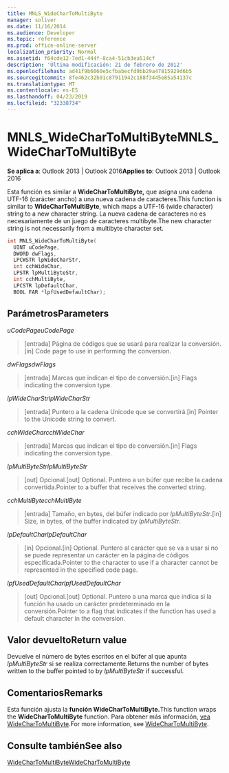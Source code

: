 ```yaml
---
title: MNLS_WideCharToMultiByte
manager: soliver
ms.date: 11/16/2014
ms.audience: Developer
ms.topic: reference
ms.prod: office-online-server
localization_priority: Normal
ms.assetid: f64cde12-7ed1-444f-8ca4-51cb3ea514cf
description: 'Última modificación: 21 de febrero de 2012'
ms.openlocfilehash: ad41f9b6060e5cfbabecfd9bb29a47815929d6b5
ms.sourcegitcommit: 8fe462c32b91c87911942c188f3445e85a54137c
ms.translationtype: MT
ms.contentlocale: es-ES
ms.lasthandoff: 04/23/2019
ms.locfileid: "32338734"
---
```

# <a name="mnls_widechartomultibyte"></a><span data-ttu-id="89278-103">MNLS_WideCharToMultiByte</span><span class="sxs-lookup"><span data-stu-id="89278-103">MNLS_WideCharToMultiByte</span></span>

  
  
<span data-ttu-id="89278-104">**Se aplica a**: Outlook 2013 | Outlook 2016</span><span class="sxs-lookup"><span data-stu-id="89278-104">**Applies to**: Outlook 2013 | Outlook 2016</span></span> 
  
<span data-ttu-id="89278-105">Esta función es similar a **WideCharToMultiByte,** que asigna una cadena UTF-16 (carácter ancho) a una nueva cadena de caracteres.</span><span class="sxs-lookup"><span data-stu-id="89278-105">This function is similar to **WideCharToMultiByte**, which maps a UTF-16 (wide character) string to a new character string.</span></span> <span data-ttu-id="89278-106">La nueva cadena de caracteres no es necesariamente de un juego de caracteres multibyte.</span><span class="sxs-lookup"><span data-stu-id="89278-106">The new character string is not necessarily from a multibyte character set.</span></span>
  
```cpp
int MNLS_WideCharToMultiByte(
  UINT uCodePage,
  DWORD dwFlags,
  LPCWSTR lpWideCharStr,
  int cchWideChar,
  LPSTR lpMultiByteStr,
  int cchMultiByte,
  LPCSTR lpDefaultChar,
  BOOL FAR *lpfUsedDefaultChar);
```

## <a name="parameters"></a><span data-ttu-id="89278-107">Parámetros</span><span class="sxs-lookup"><span data-stu-id="89278-107">Parameters</span></span>

 <span data-ttu-id="89278-108">_uCodePage_</span><span class="sxs-lookup"><span data-stu-id="89278-108">_uCodePage_</span></span>
  
> <span data-ttu-id="89278-109">[entrada] Página de códigos que se usará para realizar la conversión.</span><span class="sxs-lookup"><span data-stu-id="89278-109">[in] Code page to use in performing the conversion.</span></span>
    
 <span data-ttu-id="89278-110">_dwFlags_</span><span class="sxs-lookup"><span data-stu-id="89278-110">_dwFlags_</span></span>
  
> <span data-ttu-id="89278-111">[entrada] Marcas que indican el tipo de conversión.</span><span class="sxs-lookup"><span data-stu-id="89278-111">[in] Flags indicating the conversion type.</span></span>
    
 <span data-ttu-id="89278-112">_lpWideCharStr_</span><span class="sxs-lookup"><span data-stu-id="89278-112">_lpWideCharStr_</span></span>
  
> <span data-ttu-id="89278-113">[entrada] Puntero a la cadena Unicode que se convertirá.</span><span class="sxs-lookup"><span data-stu-id="89278-113">[in] Pointer to the Unicode string to convert.</span></span>
    
 <span data-ttu-id="89278-114">_cchWideChar_</span><span class="sxs-lookup"><span data-stu-id="89278-114">_cchWideChar_</span></span>
  
> <span data-ttu-id="89278-115">[entrada] Marcas que indican el tipo de conversión.</span><span class="sxs-lookup"><span data-stu-id="89278-115">[in] Flags indicating the conversion type.</span></span>
    
 <span data-ttu-id="89278-116">_lpMultiByteStr_</span><span class="sxs-lookup"><span data-stu-id="89278-116">_lpMultiByteStr_</span></span>
  
> <span data-ttu-id="89278-117">[out] Opcional.</span><span class="sxs-lookup"><span data-stu-id="89278-117">[out] Optional.</span></span> <span data-ttu-id="89278-118">Puntero a un búfer que recibe la cadena convertida.</span><span class="sxs-lookup"><span data-stu-id="89278-118">Pointer to a buffer that receives the converted string.</span></span>
    
 <span data-ttu-id="89278-119">_cchMultiByte_</span><span class="sxs-lookup"><span data-stu-id="89278-119">_cchMultiByte_</span></span>
  
> <span data-ttu-id="89278-120">[entrada] Tamaño, en bytes, del búfer indicado por  _lpMultiByteStr_.</span><span class="sxs-lookup"><span data-stu-id="89278-120">[in] Size, in bytes, of the buffer indicated by  _lpMultiByteStr_.</span></span>
    
 <span data-ttu-id="89278-121">_lpDefaultChar_</span><span class="sxs-lookup"><span data-stu-id="89278-121">_lpDefaultChar_</span></span>
  
> <span data-ttu-id="89278-122">[in] Opcional.</span><span class="sxs-lookup"><span data-stu-id="89278-122">[in] Optional.</span></span> <span data-ttu-id="89278-123">Puntero al carácter que se va a usar si no se puede representar un carácter en la página de códigos especificada.</span><span class="sxs-lookup"><span data-stu-id="89278-123">Pointer to the character to use if a character cannot be represented in the specified code page.</span></span>
    
 <span data-ttu-id="89278-124">_lpfUsedDefaultChar_</span><span class="sxs-lookup"><span data-stu-id="89278-124">_lpfUsedDefaultChar_</span></span>
  
> <span data-ttu-id="89278-125">[out] Opcional.</span><span class="sxs-lookup"><span data-stu-id="89278-125">[out] Optional.</span></span> <span data-ttu-id="89278-126">Puntero a una marca que indica si la función ha usado un carácter predeterminado en la conversión.</span><span class="sxs-lookup"><span data-stu-id="89278-126">Pointer to a flag that indicates if the function has used a default character in the conversion.</span></span>
    
## <a name="return-value"></a><span data-ttu-id="89278-127">Valor devuelto</span><span class="sxs-lookup"><span data-stu-id="89278-127">Return value</span></span>

<span data-ttu-id="89278-128">Devuelve el número de bytes escritos en el búfer al que apunta  _lpMultiByteStr_ si se realiza correctamente.</span><span class="sxs-lookup"><span data-stu-id="89278-128">Returns the number of bytes written to the buffer pointed to by  _lpMultiByteStr_ if successful.</span></span> 
  
## <a name="remarks"></a><span data-ttu-id="89278-129">Comentarios</span><span class="sxs-lookup"><span data-stu-id="89278-129">Remarks</span></span>

<span data-ttu-id="89278-130">Esta función ajusta la **función WideCharToMultiByte.**</span><span class="sxs-lookup"><span data-stu-id="89278-130">This function wraps the **WideCharToMultiByte** function.</span></span> <span data-ttu-id="89278-131">Para obtener más información, [vea WideCharToMultiByte](https://msdn.microsoft.com/library/dd374130%28VS.85%29.aspx).</span><span class="sxs-lookup"><span data-stu-id="89278-131">For more information, see [WideCharToMultiByte](https://msdn.microsoft.com/library/dd374130%28VS.85%29.aspx).</span></span>
  
## <a name="see-also"></a><span data-ttu-id="89278-132">Consulte también</span><span class="sxs-lookup"><span data-stu-id="89278-132">See also</span></span>



[<span data-ttu-id="89278-133">WideCharToMultiByte</span><span class="sxs-lookup"><span data-stu-id="89278-133">WideCharToMultiByte</span></span>](https://msdn.microsoft.com/library/dd374130%28VS.85%29.aspx)

